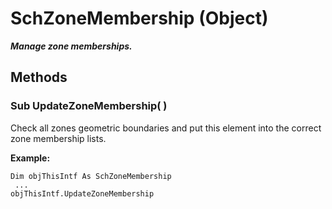 # SchZoneMembership (Object)

**_Manage zone memberships._**

## Methods

### Sub **UpdateZoneMembership**( )

Check all zones geometric boundaries and put this element into the correct zone membership lists.

**Example:**

```VBScript
Dim objThisIntf As SchZoneMembership
 ...
objThisIntf.UpdateZoneMembership

```
